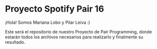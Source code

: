 # Proyecto Spotify Pair 16

¡Hola! Somos Mariana Lobo y Pilar Leiva :)


Este será el repositorio de nuestro Proyecto de Pair Programming, 
donde estarán todos los archivos necesarios para realizarlo y finalmente su resultado. 
